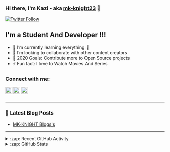 ### Hi there, I'm Kazi - aka [mk-knight23][website] 👋

<!-- [![Website](https://img.shields.io/website?label=mk-knight23.com&style=for-the-badge&url=https%3A%2F%2Fmk-knight23.com)](https://mk-knight23.com) -->
[![Twitter Follow](https://img.shields.io/twitter/follow/mk_knight_23?color=1DA1F2&logo=twitter&style=for-the-badge)](https://twitter.com/intent/follow?original_referer=https%3A%2F%2Fgithub.com%2Fmk-knight23&screen_name=mk-knight23)

## I'm a Student And Developer !!!

<!-- - 🔭 I just launched my first course: [Become A VS Code SuperHero!][course]! -->
- 🌱 I’m currently learning everything 🤣
- 👯 I’m looking to collaborate with other content creators
- 🥅 2020 Goals: Contribute more to Open Source projects
- ⚡ Fun fact: I love to Watch Movies And Series


### Connect with me:

<!-- [<img align="left" alt="mk-knight23.com" width="22px" src="https://raw.githubusercontent.com/iconic/open-iconic/master/svg/globe.svg" />][website] -->
<!-- [<img align="left" alt="mk-knight23 | YouTube" width="22px" src="https://cdn.jsdelivr.net/npm/simple-icons@v3/icons/youtube.svg" />][youtube] -->
[<img align="left" alt="mk-knight23 | Twitter" width="22px" src="https://cdn.jsdelivr.net/npm/simple-icons@v3/icons/twitter.svg" />][twitter]
[<img align="left" alt="mk-knight23 | LinkedIn" width="22px" src="https://cdn.jsdelivr.net/npm/simple-icons@v3/icons/linkedin.svg" />][linkedin]
[<img align="left" alt="mk-knight23 | Instagram" width="22px" src="https://cdn.jsdelivr.net/npm/simple-icons@v3/icons/instagram.svg" />][instagram]

<br />

<br />

---

### 📕 Latest Blog Posts

<!-- BLOG-POST-LIST:START -->
- [MK-KNIGHT Blogs's ](https://dev.to/mkknight23)
<!-- BLOG-POST-LIST:END -->

---

<details>
  <summary>:zap: Recent GitHub Activity</summary>
  
<!--START_SECTION:activity-->
1. ❌ Closed PR [#14](https://github.com/mk-knight23/mk-knight23/pull/14) in [mk-knight23/mk-knight23](https://github.com/mk-knight23/mk-knight23)
2. 🗣 Commented on [#14](https://github.com/mk-knight23/mk-knight23/issues/14) in [mk-knight23/mk-knight23](https://github.com/mk-knight23/mk-knight23)
3. ❌ Closed PR [#7](https://github.com/mk-knight23/mk-knight23/pull/7) in [mk-knight23/mk-knight23](https://github.com/mk-knight23/mk-knight23)
4. 🎉 Merged PR [#6](https://github.com/mk-knight23/mk-knight23/pull/6) in [mk-knight23/mk-knight23](https://github.com/mk-knight23/mk-knight23)
5. 💪 Opened PR [#259](https://github.com/florinpop17/app-ideas/pull/259) in [florinpop17/app-ideas](https://github.com/florinpop17/app-ideas)
<!--END_SECTION:activity-->

</details>

<details>
  <summary>:zap: GitHub Stats</summary>

  <img align="left" alt="mk-knight23's GitHub Stats" src="https://github-readme-stats.mk-knight23.vercel.app/api?username=mk-knight23&show_icons=true&hide_border=true" />

</details>

[website]: https://mk-knight23.com
[twitter]: https://twitter.com/mk_knight_23
[youtube]: https://youtube.com/mk-knight23
[instagram]: https://instagram.com/kazi_musharraf_01
[linkedin]: https://linkedin.com/in/mk-knight-1373271b8
